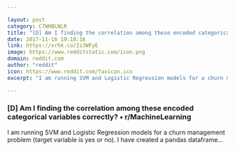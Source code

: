 ```yaml
---

layout: post
category: C7WHBLNLR
title: "[D] Am I finding the correlation among these encoded categorical variables correctly? • r/MachineLearning"
date: 2017-11-16 19:18:16
link: https://vrhk.co/2zJWFyE
image: https://www.redditstatic.com/icon.png
domain: reddit.com
author: "reddit"
icon: https://www.reddit.com/favicon.ico
excerpt: "I am running SVM and Logistic Regression models for a churn management problem (target variable is yes or no). I have created a pandas dataframe..."

---
```


### [D] Am I finding the correlation among these encoded categorical variables correctly? • r/MachineLearning

I am running SVM and Logistic Regression models for a churn management problem (target variable is yes or no). I have created a pandas dataframe...